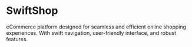 # SwiftShop
eCommerce platform designed for seamless and efficient online shopping experiences. With swift navigation, user-friendly interface, and robust features.
